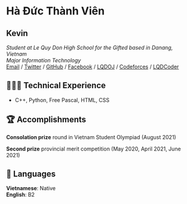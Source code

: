 # Hà Đức Thành Viên
## Kevin
_Student at Le Quy Don High School for the Gifted based in Danang, Vietnam_ <br>
_Major Information Technology_ <br>
[Email](mailto:vienha000@gmail.com) / [Twitter](https://twitter.com/VinThnh5)  / [GitHub](https://github.com/VienThanh12)  / [Facebook](https://www.facebook.com/vien.thanh.528316/) / [LQDOJ](https://lqdoj.edu.vn/user) / [Codeforces](https://codeforces.com/profile/VienThanhh) / [LQDCoder](http://lequydon.ntucoder.net/Coder/Details/a519vienhdt)

## 👩🏼‍💻 Technical Experience
  - C++, Python, Free Pascal, HTML, CSS


## 🏆 Accomplishments
**Consolation prize**  round in Vietnam Student Olympiad (August 2021)

**Second prize** provincial merit competition (May 2020, April 2021, June 2021)

## 💬 Languages

**Vietnamese**: Native <br>
**English**: B2 
<br><br>
